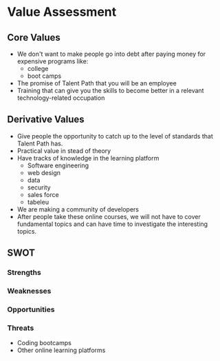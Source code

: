 # Value Assessment

## Core Values

- We don't want to make people go into debt after paying money for expensive programs like:
  - college
  - boot camps
- The promise of Talent Path that you will be an employee
- Training that can give you the skills to become better in a relevant technology-related occupation

## Derivative Values

- Give people the opportunity to catch up to the level of standards that Talent Path has.
- Practical value in stead of theory
- Have tracks of knowledge in the learning platform
  - Software engineering
  - web design
  - data
  - security
  - sales force
  - tabeleu
- We are making a community of developers
- After people take these online courses, we will not have to cover fundamental topics and can have time to investigate the interesting topics.

## SWOT

### Strengths

### Weaknesses

### Opportunities

### Threats

- Coding bootcamps
- Other online learning platforms
